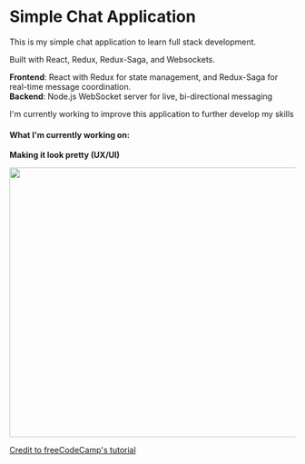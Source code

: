 # Simple Chat Application

This is my simple chat application to learn full stack development.

Built with React, Redux, Redux-Saga, and Websockets.

**Frontend**: React with Redux for state management, and Redux-Saga for real-time message coordination.  
**Backend**: Node.js WebSocket server for live, bi-directional messaging

I'm currently working to improve this application to further develop my skills

#### What I'm currently working on:  
**Making it look pretty (UX/UI)**

<img src= "https://github.com/ConnorMcDonalds97/chat-app/blob/main/Assets/Demonstration.gif"  width="838" height="475"/>



[Credit to freeCodeCamp's tutorial](https://www.youtube.com/watch?v=x_fHXt9V3zQ)


